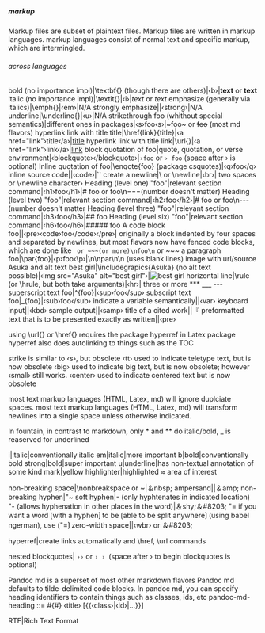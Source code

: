 ##### markup

Markup files are subset of plaintext files.
Markup files are written in markup languages.
markup languages consist of normal text and specific markup, which are intermingled.

###### across languages

bold (no importance impl)|\textbf{} (though there are others)|‹b›|**text** or __text__
italic (no importance impl)|\textit{}|‹i›|*text* or _text_
emphasize (generally via italics)|\emph{}|‹em›|N/A
strongly emphasize||‹strong›|N/A
underline|\underline{}|‹u›|N/A
strikethrough foo (whithout special semantics)|different ones in packages|‹s›foo‹s›|~foo~ or ~~foo~~ (most md flavors)
hyperlink link with title title|\href{link}{title}|‹a href="link"›title‹/a›|[title](link)
hyperlink link with title link|\url{}|‹a href="link"›link‹/a›|[link](link)
block quotation of foo|quote, quotation, or verse environment|‹blockquote›‹/blockquote›|`›foo` or `› foo` (space after › is optional)
Inline quotation of foo|\enqote{foo} (package csquotes)|‹q›foo‹/q›
inline source code||‹code›|``
create a newline|\\ or \newline|‹br›| two spaces or \‹newline character›
Heading (level one) "foo"|relevant section command|‹h1›foo‹/h1›|# foo or foo\n===(number doesn't matter)
Heading (level two) "foo"|relevant section command|‹h2›foo‹/h2›|# foo or foo\n---(number doesn't matter
Heading (level three) "foo"|relevant section command|‹h3›foo‹/h3›|## foo 
Heading (level six) "foo"|relevant section command|‹h6›foo‹/h6›|##### foo 
A code block foo||‹pre›‹code›foo‹/code›‹/pre›| originally a block indented by four spaces and separated by newlines, but most flavors now have fenced code blocks, which are done like ``` or ~~~(or more)\nfoo\n``` or ~~~
a paragraph foo|\par{foo}|‹p›foo‹\p›|\n\npar\n\n (uses blank lines)
image with url/source Asuka and alt text best girl|\includegrapics{Asuka} (no alt text possible)|‹img src="Asuka" alt="best girl"›|![best girl](Reina)
horizontal line|\rule (or \hrule, but both take arguments)|‹hr›| three or more *** ___ --- 
superscript text foo|^{foo}|‹sup›foo‹/sup›
subscript text foo|_{foo}|‹sub›foo‹/sub›
indicate a variable semantically||‹var›
keyboard input||‹kbd›
sample output||‹samp›
title of a cited work||『
preformatted text that is to be presented exactly as written||‹pre›

using \url{} or \href{} requires the package hyperref in Latex
package hyperref also does autolinking to things such as the TOC

strike is similar to ‹s›, but obsolete
‹tt› used to indicate teletype text, but is now obsolete
‹big› used to indicate big text, but is now obsolete; however ‹small› still works.
‹center› used to indicate centered text but is now obsolete

most text markup languages (HTML, Latex, md) will ignore duplciate spaces.
most text markup languages (HTML, Latex, md) will transform newlines into a single space unless otherwise indicated.

In fountain, in contrast to markdown, only * and ** do italic/bold, _ is reaserved for underlined


i|italic|conventionally italic
em|italic|more important
b|bold|conventionally bold
strong|bold|super important
u|underline|has non-textual annotation of some kind
mark|yellow highlighter|highlighted ≈ area of interest
 

non-breaking space|\nonbreakspace or ~|＆nbsp;
ampersand||＆amp;
non-breaking hyphen|"~
soft hyphen|\- (only hyphtenates in indicated location) "- (allows hyphenation in other places in the word)|＆shy;＆#8203;
"=
if you want a word ⟮with a hyphen⟯ to be ⟮able to be split anywhere⟯ (using babel ngerman), use ⟮"=⟯
zero-width space||‹wbr› or ＆#8203;

hyperref|create links automatically and \href, \url commands


nested blockquotes| `››` or `› › `(space after › to begin blockquotes is optional)

Pandoc md is a superset of most other markdown flavors
Pandoc md defaults to tilde-delimited code blocks.
In pandoc md, you can specify heading identifiers to contain things such as classes, ids, etc
pandoc-md-heading ::= #{#} ‹title› [\{{‹class›|‹id›|...}\}]


RTF|Rich Text Format